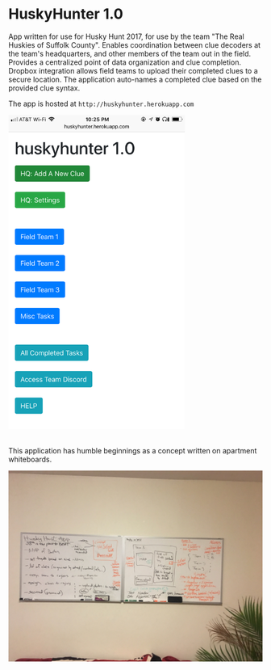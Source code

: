 # HuskyHunter 1.0

App written for use for Husky Hunt 2017, for use by the team "The Real Huskies of Suffolk County".
Enables coordination between clue decoders at the team's headquarters, and other members of the team out in the field.
Provides a centralized point of data organization and clue completion.  Dropbox integration allows field teams to upload their completed clues to a secure location.  The application auto-names a completed clue based on the provided clue syntax.
<p> The app is hosted at <code>http://huskyhunter.herokuapp.com</code> </p>

<p>
  <img src="IMG_8167.PNG" width="350"/>
</p>

<br>
This application has humble beginnings as a concept written on apartment whiteboards.
<p>
  <img src="IMG_8007.jpg" width="700"/>
</p>


